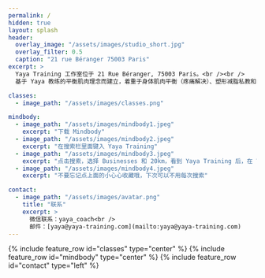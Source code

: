 ```yaml
---
permalink: /
hidden: true
layout: splash
header:
  overlay_image: "/assets/images/studio_short.jpg"
  overlay_filter: 0.5
  caption: "21 rue Béranger 75003 Paris"
excerpt: >
  Yaya Training 工作室位于 21 Rue Béranger, 75003 Paris。<br /><br />
  基于 Yaya 教练的平衡肌肉理念而建立，着重于身体肌肉平衡（疼痛解决）、塑形减脂私教和 8 人精品小班课程。

classes:
  - image_path: "/assets/images/classes.png"

mindbody:
  - image_path: "/assets/images/mindbody1.jpeg"
    excerpt: "下载 Mindbody"
  - image_path: "/assets/images/mindbody2.jpeg"
    excerpt: "在搜索栏里面键入 Yaya Training"
  - image_path: "/assets/images/mindbody3.jpeg"
    excerpt: "点击搜索，选择 Businesses 和 20km，看到 Yaya Training 后，在 View Schedule 里面看到课程"
  - image_path: "/assets/images/mindbody4.jpeg"
    excerpt: "不要忘记点上面的小心心收藏哦，下次可以不用每次搜索"

contact:
  - image_path: "/assets/images/avatar.png"
    title: "联系"
    excerpt: >
      微信联系：yaya_coach<br />
      邮件：[yaya@yaya-training.com](mailto:yaya@yaya-training.com)
---
```


{% include feature_row id="classes" type="center" %}
{% include feature_row id="mindbody" type="center" %}
{% include feature_row id="contact" type="left" %}
